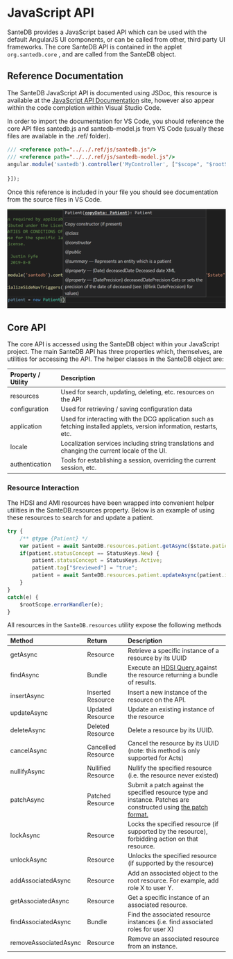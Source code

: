 # JavaScript API

SanteDB provides a JavaScript based API which can be used with the default AngularJS UI components, or can be called from other, third party UI frameworks. The core SanteDB API is contained in the applet `org.santedb.core` , and are called from the SanteDB object.

## Reference Documentation

The SanteDB JavaScript API is documented using JSDoc, this resource is available at the [JavaScript API Documentation](http://santesuite.org/assets/doc/js/santedb/) site, however also appear within the code completion within Visual Studio Code.

In order to import the documentation for VS Code, you should reference the core API files santedb.js and santedb-model.js from VS Code \(usually these files are available in the .ref/ folder\).

```javascript
/// <reference path="../../.ref/js/santedb.js"/>
/// <reference path="../../.ref/js/santedb-model.js"/>
angular.module('santedb').controller('MyController', ["$scope", "$rootScope", function ($scope, $rootScope) {

}]);
```

Once this reference is included in your file you should see documentation from the source files in VS Code.

![](../../../.gitbook/assets/image%20%28162%29.png)

## Core API

The core API is accessed using the SanteDB object within your JavaScript project. The main SanteDB API has three properties which, themselves, are utilities for accessing the API. The helper classes in the SanteDB object are:

| Property / Utility | Description |
| :--- | :--- |
| resources | Used for search, updating, deleting, etc. resources on the API |
| configuration | Used for retrieving / saving configuration data |
| application | Used for interacting with the DCG application such as fetching installed applets, version information, restarts, etc. |
| locale | Localization services including string translations and changing the current locale of the UI. |
| authentication | Tools for establishing a session, overriding the current session, etc. |

### Resource Interaction

The HDSI and AMI resources have been wrapped into convenient helper utilities in the SanteDB.resources property. Below is an example of using these resources to search for and update a patient.

```javascript
try {
    /** @type {Patient} */
    var patient = await SanteDB.resources.patient.getAsync($state.patientId);
    if(patient.statusConcept == StatusKeys.New) {
        patient.statusConcept = StatusKeys.Active;
        patient.tag["$reviewed"] = "true";
        patient = await SanteDB.resources.patient.updateAsync(patient.id, patient);
    }
}
catch(e) {
    $rootScope.errorHandler(e);
}
```

All resources in the `SanteDB.resources` utility expose the following methods

| Method | Return | Description |
| :--- | :--- | :--- |
| getAsync | Resource | Retrieve a specific instance of a resource by its UUID |
| findAsync | Bundle | Execute an [HDSI Query ](../service-apis/health-data-service-interface-hdsi/hdsi-query-syntax.md)against the resource returning a bundle of results. |
| insertAsync | Inserted Resource | Insert a new instance of the resource on the API. |
| updateAsync | Updated Resource | Update an existing instance of the resource |
| deleteAsync | Deleted Resource | Delete a resource by its UUID. |
| cancelAsync | Cancelled Resource | Cancel the resource by its UUID \(note: this method is only supported for Acts\) |
| nullifyAsync | Nullified Resource | Nullify the specified resource \(i.e. the resource never existed\) |
| patchAsync | Patched Resource | Submit a patch against the specified resource type and instance. Patches are constructed using [the patch format.](../service-apis/health-data-service-interface-hdsi/patching.md) |
| lockAsync | Resource | Locks the specified resource \(if supported by the resource\), forbidding action on that resource. |
| unlockAsync | Resource | Unlocks the specified resource \(if supported by the resource\) |
| addAssociatedAsync | Resource | Add an associated object to the root resource. For example, add role X to user Y. |
| getAssociatedAsync | Resource | Get a specific instance of an associated resource. |
| findAssociatedAsync | Bundle | Find the associated resource instances \(i.e. find associated roles for user X\) |
| removeAssociatedAsync | Resource | Remove an associated resource from an instance. |

